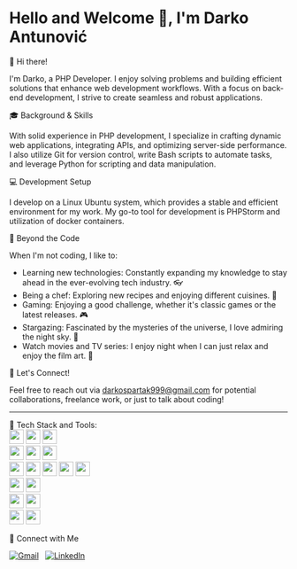 # Hello and Welcome 👋, I'm Darko Antunović

👋 Hi there!

I'm Darko, a PHP Developer. I enjoy solving problems and building efficient solutions that enhance web development workflows. With a focus on back-end development, I strive to create seamless and robust applications.

🎓 Background & Skills

With solid experience in PHP development, I specialize in crafting dynamic web applications, integrating APIs, and optimizing server-side performance. I also utilize Git for version control, write Bash scripts to automate tasks, and leverage Python for scripting and data manipulation.

💻 Development Setup

I develop on a Linux Ubuntu system, which provides a stable and efficient environment for my work. My go-to tool for development is PHPStorm and utilization of docker containers.

🚀 Beyond the Code

When I'm not coding, I like to:

* Learning new technologies: Constantly expanding my knowledge to stay ahead in the ever-evolving tech industry. 👓
* Being a chef: Exploring new recipes and enjoying different cuisines. 🥣
* Gaming: Enjoying a good challenge, whether it's classic games or the latest releases. 🎮
* Stargazing: Fascinated by the mysteries of the universe, I love admiring the night sky. 🌃
* Watch movies and TV series: I enjoy night when I can just relax and enjoy the film art. 🎥

📩 Let's Connect!

Feel free to reach out via darkospartak999@gmail.com for potential collaborations, freelance work, or just to talk about coding!

<hr />
📡 Tech Stack and Tools:
<div>
<img src="https://img.shields.io/badge/-PHP-21212b?logo=php" height="26">
<img src="https://img.shields.io/badge/-Python-21212b?logo=python" height="26">
<img src="https://img.shields.io/badge/-Bash-21212b?logo=gnu-bash" height="26"> <br />
  
<img src="https://img.shields.io/badge/-Git-21212b?logo=git" height="26">
<img src="https://img.shields.io/badge/-Github-21212b?logo=github" height="26">
<img src="https://img.shields.io/badge/-Gitlab-21212b?logo=gitlab" height="26"> <br />
  
<img src="https://img.shields.io/badge/-Html-21212b?logo=HTML5" height="26">
<img src="https://img.shields.io/badge/-Css-21212b?logo=CSS3" height="26">
<img src="https://img.shields.io/badge/-Scss-21212b?logo=Sass" height="26">
<img src="https://img.shields.io/badge/-Javascript-21212b?logo=javascript" height="26">
<img src="https://img.shields.io/badge/-jQuery-21212b?logo=jquery" height="26"> <br />

<img src="https://img.shields.io/badge/-XML-21212b?logo=xml" height="26">
<img src="https://img.shields.io/badge/-JSON-21212b?logo=json" height="26"> <br />

<img src="https://img.shields.io/badge/-MySQL-21212b?logo=mysql" height="26">
<img src="https://img.shields.io/badge/-PostgreSQL-21212b?logo=postgresql" height="26"> <br />

<img src="https://img.shields.io/badge/-Linux-21212b?logo=linux" height="26">
<img src="https://img.shields.io/badge/-Docker-21212b?logo=docker" height="26"> <br />
</div>

🤙 Connect with Me
<p align="left"> <a target="_blank" href="mailto:darkospartak999@gmail.com"><img src="https://img.shields.io/badge/Gmail-darkospartak999@gmail.com-D14836?style=flat-square&logo=Gmail&logoColor=white" alt="Gmail"></a>&nbsp;&nbsp; <a target="_blank" href="https://www.linkedin.com/in/darko-antunovic-267966202/"><img src="https://img.shields.io/badge/LinkedIn-Darko%20Antunovic-0077B5?style=flat-square&logo=Linkedin&logoColor=white" alt="LinkedIn"></a>&nbsp;&nbsp; </p>
